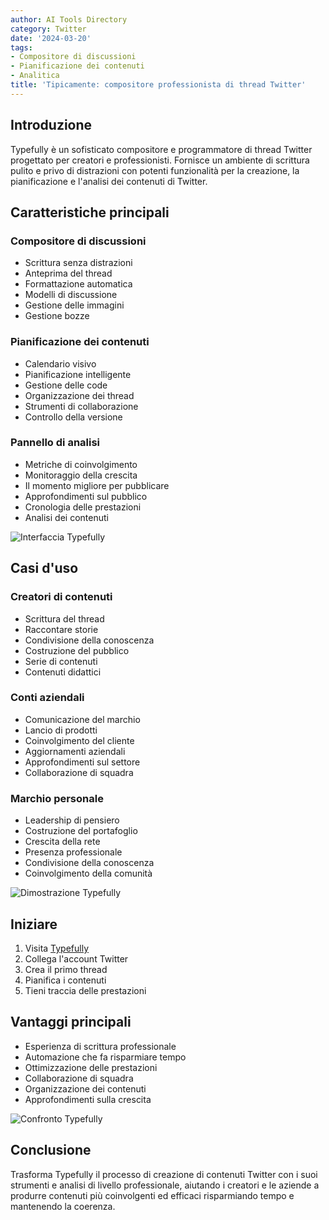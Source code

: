 ```yaml
---
author: AI Tools Directory
category: Twitter
date: '2024-03-20'
tags:
- Compositore di discussioni
- Pianificazione dei contenuti
- Analitica
title: 'Tipicamente: compositore professionista di thread Twitter'
---
```


## Introduzione

Typefully è un sofisticato compositore e programmatore di thread Twitter progettato per creatori e professionisti. Fornisce un ambiente di scrittura pulito e privo di distrazioni con potenti funzionalità per la creazione, la pianificazione e l'analisi dei contenuti di Twitter.

## Caratteristiche principali

### Compositore di discussioni
- Scrittura senza distrazioni
- Anteprima del thread
- Formattazione automatica
- Modelli di discussione
- Gestione delle immagini
- Gestione bozze

### Pianificazione dei contenuti
- Calendario visivo
- Pianificazione intelligente
- Gestione delle code
- Organizzazione dei thread
- Strumenti di collaborazione
- Controllo della versione

### Pannello di analisi
- Metriche di coinvolgimento
- Monitoraggio della crescita
- Il momento migliore per pubblicare
- Approfondimenti sul pubblico
- Cronologia delle prestazioni
- Analisi dei contenuti

![Interfaccia Typefully](/imgs/typefully/interface.jpg)

## Casi d'uso

### Creatori di contenuti
- Scrittura del thread
- Raccontare storie
- Condivisione della conoscenza
- Costruzione del pubblico
- Serie di contenuti
- Contenuti didattici

### Conti aziendali
- Comunicazione del marchio
- Lancio di prodotti
- Coinvolgimento del cliente
- Aggiornamenti aziendali
- Approfondimenti sul settore
- Collaborazione di squadra

### Marchio personale
- Leadership di pensiero
- Costruzione del portafoglio
- Crescita della rete
- Presenza professionale
- Condivisione della conoscenza
- Coinvolgimento della comunità

![Dimostrazione Typefully](/imgs/typefully/demo.jpg)

## Iniziare

1. Visita [Typefully](https://typefully.com)
2. Collega l'account Twitter
3. Crea il primo thread
4. Pianifica i contenuti
5. Tieni traccia delle prestazioni

## Vantaggi principali

- Esperienza di scrittura professionale
- Automazione che fa risparmiare tempo
- Ottimizzazione delle prestazioni
- Collaborazione di squadra
- Organizzazione dei contenuti
- Approfondimenti sulla crescita

![Confronto Typefully](/imgs/typefully/comparison.jpg)

## Conclusione

Trasforma Typefully il processo di creazione di contenuti Twitter con i suoi strumenti e analisi di livello professionale, aiutando i creatori e le aziende a produrre contenuti più coinvolgenti ed efficaci risparmiando tempo e mantenendo la coerenza.